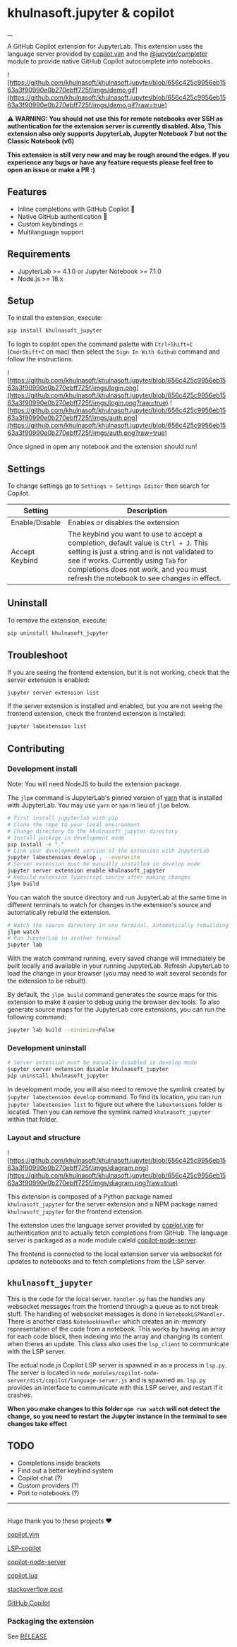 # khulnasoft.jupyter & copilot

<a aria-label="Khulnasoft logo" href="https://khulnasoft.com">
  <img alt="" src="https://img.shields.io/badge/Made%20by%20Khulnasoft-000000.svg?style=flat-square&logo=Khulnasoft&labelColor=000">
</a>
<a aria-label="NPM version" href="https://www.npmjs.com/package/khulnasoft_jupyter">
  <img alt="" src="https://img.shields.io/npm/v/khulnasoft_jupyter.svg?style=flat-square&labelColor=000000">
</a>
<a aria-label="License" href="https://github.com/khulnasoft/khulnasoft.jupyter/blob/canary/LICENSE.md">
  <img alt="" src="https://img.shields.io/npm/l/@khulnasoft/khulnasoft.jupyter.svg?style=flat-square&labelColor=000000">
</a>
<a aria-label="CI status" href="https://github.com/khulnasoft/khulnasoft.jupyter/actions/workflows/quality.yml?query=event%3Apush+branch%3Amain">
  <img alt="" src="https://img.shields.io/github/actions/workflow/status/khulnasoft/khulnasoft.jupyter/quality.yml?event=push&branch=main&style=flat-square&labelColor=000000">
</a>


A GitHub Copilot extension for JupyterLab. This extension uses the language server provided by [copilot.vim](https://github.com/github/copilot.vim) and the [@jupyter/completer](https://jupyterlab.readthedocs.io/en/latest/user/completer.html) module to provide native GitHub Copilot autocomplete into notebooks.

![https://github.com/khulnasoft/khulnasoft.jupyter/blob/656c425c9956eb1563a3f90990e0b270ebff725f/imgs/demo.gif](https://github.com/khulnasoft/khulnasoft.jupyter/blob/656c425c9956eb1563a3f90990e0b270ebff725f/imgs/demo.gif?raw=true)


**⚠️ WARNING: You should not use this for remote notebooks over SSH as authentication for the extension server  is currently disabled. Also, This extension also only supports JupyterLab, Jupyter Notebook 7 but not the Classic Notebook (v6)**

**This extension is still very new and may be rough around the edges. If you experience any bugs or have any feature requests please feel free to open an issue or make a PR :)**

## Features

- Inline completions with GitHub Copilot 🤖
- Native GitHub authentication 🔐
- Custom keybindings 🔥
- Multilanguage support

## **Requirements**

- JupyterLab >= 4.1.0 or Jupyter Notebook >= 7.1.0
- Node.js >= 18.x

## Setup

To install the extension, execute:

```bash
pip install khulnasoft_jupyter
```

To login to copilot open the command palette with `Ctrl+Shift+C` (`Cmd+Shift+C` on mac) then select the `Sign In With Github` command and follow the instructions.

![https://github.com/khulnasoft/khulnasoft.jupyter/blob/656c425c9956eb1563a3f90990e0b270ebff725f/imgs/login.png](https://github.com/khulnasoft/khulnasoft.jupyter/blob/656c425c9956eb1563a3f90990e0b270ebff725f/imgs/login.png?raw=true)
![https://github.com/khulnasoft/khulnasoft.jupyter/blob/656c425c9956eb1563a3f90990e0b270ebff725f/imgs/auth.png](https://github.com/khulnasoft/khulnasoft.jupyter/blob/656c425c9956eb1563a3f90990e0b270ebff725f/imgs/auth.png?raw=true)

Once signed in open any notebook and the extension should run!

## Settings

To change settings go to `Settings > Settings Editor` then search for Copilot.

| Setting        | Description                                                                                                                                                                                                                                                           |
| -------------- | --------------------------------------------------------------------------------------------------------------------------------------------------------------------------------------------------------------------------------------------------------------------- |
| Enable/Disable | Enables or disables the extension                                                                                                                                                                                                                                     |
| Accept Keybind | The keybind you want to use to accept a completion, default value is `Ctrl + J`. This setting is just a string and is not validated to see if works. Currently using `Tab` for completions does not work, and you must refresh the notebook to see changes in effect. |

## Uninstall

To remove the extension, execute:

```bash
pip uninstall khulnasoft_jupyter
```

## Troubleshoot

If you are seeing the frontend extension, but it is not working, check
that the server extension is enabled:

```bash
jupyter server extension list
```

If the server extension is installed and enabled, but you are not seeing
the frontend extension, check the frontend extension is installed:

```bash
jupyter labextension list
```

## Contributing

### Development install

Note: You will need NodeJS to build the extension package.

The `jlpm` command is JupyterLab's pinned version of
[yarn](https://yarnpkg.com/) that is installed with JupyterLab. You may use
`yarn` or `npm` in lieu of `jlpm` below.

```bash
# First install jupyterlab with pip
# Clone the repo to your local environment
# Change directory to the khulnasoft_jupyter directory
# Install package in development mode
pip install -e "."
# Link your development version of the extension with JupyterLab
jupyter labextension develop . --overwrite
# Server extension must be manually installed in develop mode
jupyter server extension enable khulnasoft_jupyter
# Rebuild extension Typescript source after making changes
jlpm build
```

You can watch the source directory and run JupyterLab at the same time in different terminals to watch for changes in the extension's source and automatically rebuild the extension.

```bash
# Watch the source directory in one terminal, automatically rebuilding when needed
jlpm watch
# Run JupyterLab in another terminal
jupyter lab
```

With the watch command running, every saved change will immediately be built locally and available in your running JupyterLab. Refresh JupyterLab to load the change in your browser (you may need to wait several seconds for the extension to be rebuilt).

By default, the `jlpm build` command generates the source maps for this extension to make it easier to debug using the browser dev tools. To also generate source maps for the JupyterLab core extensions, you can run the following command:

```bash
jupyter lab build --minimize=False
```

### Development uninstall

```bash
# Server extension must be manually disabled in develop mode
jupyter server extension disable khulnasoft_jupyter
pip uninstall khulnasoft_jupyter
```

In development mode, you will also need to remove the symlink created by `jupyter labextension develop`
command. To find its location, you can run `jupyter labextension list` to figure out where the `labextensions`
folder is located. Then you can remove the symlink named `khulnasoft_jupyter` within that folder.

### Layout and structure

![https://github.com/khulnasoft/khulnasoft.jupyter/blob/656c425c9956eb1563a3f90990e0b270ebff725f/imgs/diagram.png](https://github.com/khulnasoft/khulnasoft.jupyter/blob/656c425c9956eb1563a3f90990e0b270ebff725f/imgs/diagram.png?raw=true)

This extension is composed of a Python package named `khulnasoft_jupyter`
for the server extension and a NPM package named `khulnasoft_jupyter`
for the frontend extension.

The extension uses the language server provided by [copilot.vim](https://github.com/github/copilot.vim) for authentication and to actually fetch completions from GitHub. The language server is packaged as a node module caleld [copilot-node-server](https://github.com/jfcherng/copilot-node-server).

The frontend is connected to the local extension server via websocket for updates to notebooks and to fetch completions from the LSP server.

## `khulnasoft_jupyter`

This is the code for the local server. `handler.py` has the handles any websocket messages from the frontend through a queue as to not break stuff. The handling of websocket messages is done in `NotebookLSPHandler`. There is another class `NotebookHandler` which creates an in-memory representation of the code from a notebook. This works by having an array for each code block, then indexing into the array and changing its content when theres an update. This class also uses the `lsp_client` to communicate with the LSP server.

The actual node.js Copilot LSP server is spawned in as a process in `lsp.py`. The server is located in `node_modules/copilot-node-server/dist/copilot/language-server.js` and is spawned as. `lsp.py` provides an interface to communicate with this LSP server, and restart if it crashes.

**When you make changes to this folder `npm run watch` will not detect the change, so you need to restart the Jupyter instance in the terminal to see changes take effect**

## TODO

- Completions inside brackets
- Find out a better keybind system
- Copilot chat (?)
- Custom providers (?)
- Port to notebooks (?)

---

\
Huge thank you to these projects ❤️

[copilot.vim](https://github.com/github/copilot.vim)

[LSP-copilot](https://github.com/TerminalFi/LSP-copilot)

[copilot-node-server](https://github.com/jfcherng/copilot-node-server)

[copilot.lua](https://www.google.com/search?q=copilot.lua&oq=copilot.lua&aqs=chrome..69i57j0i512j35i39i512i650j69i60j5i44l2.1196j0j4&sourceid=chrome&ie=UTF-8)

[stackoverflow post](https://stackoverflow.com/questions/76741410/how-to-invoke-github-copilot-programmatically)

[GitHub Copilot](https://github.com/features/copilot)

### Packaging the extension

See [RELEASE](RELEASE.md)
